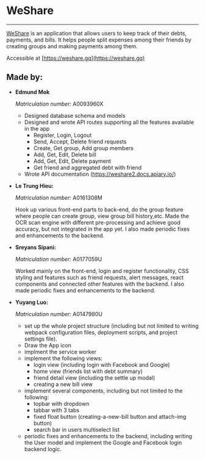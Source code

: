 # WeShare

----
[WeShare](https://weshare.gq)
 is an application that allows users to keep track of their debts, payments, and bills. It helps people split expenses among their friends by creating groups and making payments among them.

Accessible at [https://weshare.gq](https://weshare.gq)

## Made by:

* **Edmund Mok**

  *Matriculation number:* A0093960X
  
  * Designed database schema and models
  * Designed and wrote API routes supporting all the features available in the app
    * Register, Login, Logout
    * Send, Accept, Delete friend requests
    * Create, Get group, Add group members
    * Add, Get, Edit, Delete bill
    * Add, Get, Edit, Delete payment
    * Get friend and aggregated debt with friend
  * Wrote API documentation (https://weshare2.docs.apiary.io/)

* **Le Trung Hieu:**
   
   *Matriculation number:* A0161308M
   
   Hook up various front-end parts to back-end, do the group feature where people can create group, view group bill history,etc. Made the OCR scan engine with different pre-processing and achieve good accuracy, but not integrated in the app yet. I also made periodic fixes and enhancements to the backend.

* **Sreyans Sipani:**

   *Matriculation number:* A0177059U

   Worked mainly on the front-end, login and register functionality, CSS styling and features such as friend requests, alert messages, react components and connected other features with the backend. I also made periodic fixes and enhancements to the backend.

* **Yuyang Luo:**

   *Matriculation number:* A0147980U

   * set up the whole project structure (including but not limited to writing webpack configuration files, deployment scripts, and project settings file).
   * Draw the App icon
   * implment the service worker
   * implement the following views:
     * login view (including login with Facebook and Google)
     * home view (friends list with debt summary)
     * friend detail view (including the settle up modal)
     * creating a new bill view
   * implement several components, including but not limited to the following:  
     * topbar with dropdown
     * tabbar with 3 tabs
     * fixed float button (creating-a-new-bill button and attach-img button)
     * search bar in users multiselect list
    * periodic fixes and enhancements to the backend, including writing the User model and implement the Google and Facebook login backend logic.
